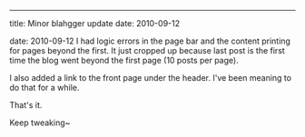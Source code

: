 ---
title: Minor blahgger update
date: 2010-09-12

date: 2010-09-12
I had logic errors in the page bar and the content printing for pages beyond the first. It just cropped up because last post is the first time the blog went beyond the first page (10 posts per page).

I also added a link to the front page under the header. I've been meaning to do that for a while.

That's it.

Keep tweaking~ 